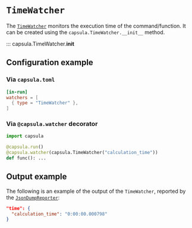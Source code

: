 # `TimeWatcher`

The [`TimeWatcher`](../../reference/capsula/#capsula.TimeWatcher) monitors the execution time of the command/function.
It can be created using the `capsula.TimeWatcher.__init__` method.

::: capsula.TimeWatcher.__init__

## Configuration example

### Via `capsula.toml`

```toml
[in-run]
watchers = [
  { type = "TimeWatcher" },
]
```

### Via `@capsula.watcher` decorator

```python
import capsula

@capsula.run()
@capsula.watcher(capsula.TimeWatcher("calculation_time"))
def func(): ...
```

## Output example

The following is an example of the output of the `TimeWatcher`, reported by the [`JsonDumpReporter`](../reporters/json_dump.md):

```json
"time": {
  "calculation_time": "0:00:00.000798"
}
```
